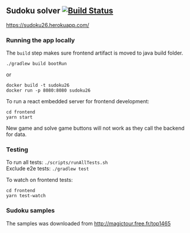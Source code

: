 Sudoku solver [![Build Status](https://travis-ci.org/vanphuong12a2/sudoku26.svg?branch=master)](https://travis-ci.org/vanphuong12a2/sudoku26)
---
https://sudoku26.herokuapp.com/


### Running the app locally

The `build` step makes sure frontend artifact is moved to java build folder.
```
./gradlew build bootRun
```
or
```
docker build -t sudoku26
docker run -p 8080:8080 sudoku26
```

To run a react embedded server for frontend development: 
```$xslt
cd frontend
yarn start
```
New game and solve game buttons will not work as they call the backend for data.

### Testing
To run all tests: `./scripts/runAllTests.sh`  
Exclude e2e tests: `./gradlew test`

To watch on frontend tests: 
```
cd frontend
yarn test-watch
```

### Sudoku samples
The samples was downloaded from http://magictour.free.fr/top1465
